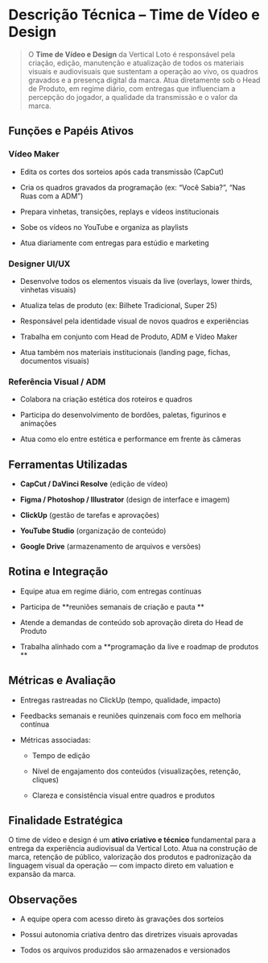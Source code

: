 # **Descrição Técnica – Time de Vídeo e Design**

> O **Time de Vídeo e Design** da Vertical Loto é responsável pela criação, edição, manutenção e atualização de todos os materiais visuais e audiovisuais que sustentam a operação ao vivo, os quadros gravados e a presença digital da marca. Atua diretamente sob o Head de Produto, em regime diário, com entregas que influenciam a percepção do jogador, a qualidade da transmissão e o valor da marca.

## **Funções e Papéis Ativos**

### **Vídeo Maker**

- Edita os cortes dos sorteios após cada transmissão (CapCut)

- Cria os quadros gravados da programação (ex: “Você Sabia?”, “Nas Ruas com a ADM”)

- Prepara vinhetas, transições, replays e vídeos institucionais

- Sobe os vídeos no YouTube e organiza as playlists

- Atua diariamente com entregas para estúdio e marketing

### **Designer UI/UX**

- Desenvolve todos os elementos visuais da live (overlays, lower thirds, vinhetas visuais)

- Atualiza telas de produto (ex: Bilhete Tradicional, Super 25)

- Responsável pela identidade visual de novos quadros e experiências

- Trabalha em conjunto com Head de Produto, ADM e Vídeo Maker

- Atua também nos materiais institucionais (landing page, fichas, documentos visuais)

### **Referência Visual / ADM**

- Colabora na criação estética dos roteiros e quadros

- Participa do desenvolvimento de bordões, paletas, figurinos e animações

- Atua como elo entre estética e performance em frente às câmeras

## **Ferramentas Utilizadas**

- **CapCut / DaVinci Resolve** (edição de vídeo)

- **Figma / Photoshop / Illustrator** (design de interface e imagem)

- **ClickUp** (gestão de tarefas e aprovações)

- **YouTube Studio** (organização de conteúdo)

- **Google Drive** (armazenamento de arquivos e versões)

## **Rotina e Integração**

- Equipe atua em regime diário, com entregas contínuas

- Participa de **reuniões semanais de criação e pauta  **

- Atende a demandas de conteúdo sob aprovação direta do Head de Produto

- Trabalha alinhado com a **programação da live e roadmap de produtos  **

## **Métricas e Avaliação**

- Entregas rastreadas no ClickUp (tempo, qualidade, impacto)

- Feedbacks semanais e reuniões quinzenais com foco em melhoria contínua

- Métricas associadas:

  - Tempo de edição

  - Nível de engajamento dos conteúdos (visualizações, retenção, cliques)

  - Clareza e consistência visual entre quadros e produtos

## **Finalidade Estratégica**

O time de vídeo e design é um **ativo criativo e técnico** fundamental para a entrega da experiência audiovisual da Vertical Loto. Atua na construção de marca, retenção de público, valorização dos produtos e padronização da linguagem visual da operação — com impacto direto em valuation e expansão da marca.

## **Observações**

- A equipe opera com acesso direto às gravações dos sorteios

- Possui autonomia criativa dentro das diretrizes visuais aprovadas

- Todos os arquivos produzidos são armazenados e versionados
